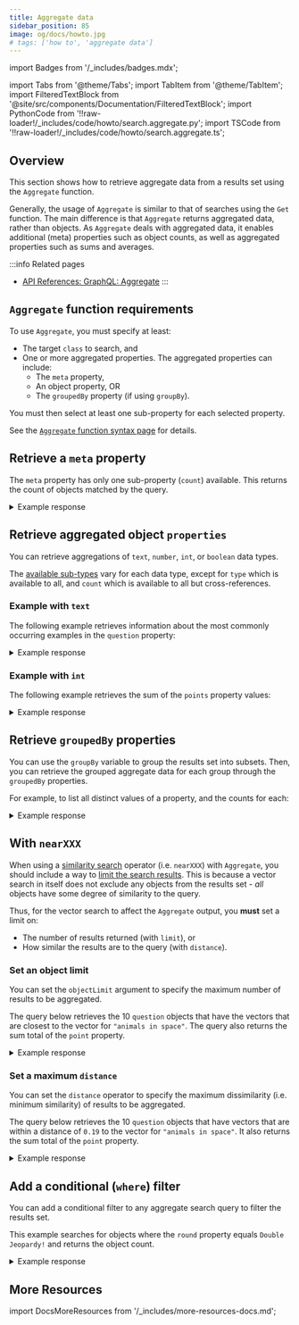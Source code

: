 ```yaml
---
title: Aggregate data
sidebar_position: 85
image: og/docs/howto.jpg
# tags: ['how to', 'aggregate data']
---
```


import Badges from '/_includes/badges.mdx';

<Badges/>

import Tabs from '@theme/Tabs';
import TabItem from '@theme/TabItem';
import FilteredTextBlock from '@site/src/components/Documentation/FilteredTextBlock';
import PythonCode from '!!raw-loader!/_includes/code/howto/search.aggregate.py';
import TSCode from '!!raw-loader!/_includes/code/howto/search.aggregate.ts';

## Overview

This section shows how to retrieve aggregate data from a results set using the `Aggregate` function.

Generally, the usage of `Aggregate` is similar to that of searches using the `Get` function. The main difference is that `Aggregate` returns aggregated data, rather than objects. As `Aggregate` deals with aggregated data, it enables additional (meta) properties such as object counts, as well as aggregated properties such as sums and averages.

:::info Related pages
- [API References: GraphQL: Aggregate](../api/graphql/aggregate.md)
:::

## `Aggregate` function requirements

To use `Aggregate`, you must specify at least:
- The target `class` to search, and
- One or more aggregated properties. The aggregated properties can include:
    - The `meta` property,
    - An object property, OR
    - The `groupedBy` property (if using `groupBy`).

You must then select at least one sub-property for each selected property.

See the [`Aggregate` function syntax page](../api/graphql/aggregate.md#aggregate-syntax-and-query-structure) for details.

## Retrieve a `meta` property

The `meta` property has only one sub-property (`count`) available. This returns the count of objects matched by the query.

<Tabs groupId="languages">
  <TabItem value="py" label="Python">

  <FilteredTextBlock
    text={PythonCode}
    startMarker="# MetaCount Python"
    endMarker="# END MetaCount Python"
    language="py"
  />

  </TabItem>
  <TabItem value="js" label="JavaScript/TypeScript">

  <FilteredTextBlock
    text={TSCode}
    startMarker="// MetaCount TS"
    endMarker="// END MetaCount TS"
    language="js"
  />

  </TabItem>
  <TabItem value="graphql" label="GraphQL">

  <FilteredTextBlock
    text={PythonCode}
    startMarker="# MetaCount GraphQL"
    endMarker="# END MetaCount GraphQL"
    language="graphql"
  />

  </TabItem>
</Tabs>

<details>
  <summary>Example response</summary>

  The query should produce a response like the one below:

  <FilteredTextBlock
    text={PythonCode}
    startMarker="# MetaCount Expected Results"
    endMarker="# END MetaCount Expected Results"
    language="json"
  />
</details>

## Retrieve aggregated object `properties`

You can retrieve aggregations of `text`, `number`, `int`, or `boolean` data types.

The [available sub-types](../api/graphql/aggregate.md#aggregate-syntax-and-query-structure) vary for each data type, except for `type` which is available to all, and `count` which is available to all but cross-references.

### Example with `text`

The following example retrieves information about the most commonly occurring examples in the `question` property:

<Tabs groupId="languages">
  <TabItem value="py" label="Python">

  <FilteredTextBlock
    text={PythonCode}
    startMarker="# TextProp Python"
    endMarker="# END TextProp Python"
    language="py"
  />

  </TabItem>
  <TabItem value="js" label="JavaScript/TypeScript">

  <FilteredTextBlock
    text={TSCode}
    startMarker="// TextProp TS"
    endMarker="// END TextProp TS"
    language="js"
  />

  </TabItem>
  <TabItem value="graphql" label="GraphQL">

  <FilteredTextBlock
    text={PythonCode}
    startMarker="# TextProp GraphQL"
    endMarker="# END TextProp GraphQL"
    language="graphql"
  />

  </TabItem>
</Tabs>

<details>
  <summary>Example response</summary>

  The query should produce a response like the one below:

  <FilteredTextBlock
    text={PythonCode}
    startMarker="# TextProp Expected Results"
    endMarker="# END TextProp Expected Results"
    language="json"
  />
</details>

### Example with `int`

The following example retrieves the sum of the `points` property values:

<Tabs groupId="languages">
  <TabItem value="py" label="Python">

  <FilteredTextBlock
    text={PythonCode}
    startMarker="# IntProp Python"
    endMarker="# END IntProp Python"
    language="py"
  />

  </TabItem>
  <TabItem value="js" label="JavaScript/TypeScript">

  <FilteredTextBlock
    text={TSCode}
    startMarker="// IntProp TS"
    endMarker="// END IntProp TS"
    language="js"
  />

  </TabItem>
  <TabItem value="graphql" label="GraphQL">

  <FilteredTextBlock
    text={PythonCode}
    startMarker="# IntProp GraphQL"
    endMarker="# END IntProp GraphQL"
    language="graphql"
  />

  </TabItem>
</Tabs>

<details>
  <summary>Example response</summary>

  The query should produce a response like the one below:

  <FilteredTextBlock
    text={PythonCode}
    startMarker="# IntProp Expected Results"
    endMarker="# END IntProp Expected Results"
    language="json"
  />
</details>

## Retrieve `groupedBy` properties

You can use the `groupBy` variable to group the results set into subsets. Then, you can retrieve the grouped aggregate data for each group through the `groupedBy` properties.

For example, to list all distinct values of a property, and the counts for each:

<Tabs groupId="languages">
  <TabItem value="py" label="Python">

  <FilteredTextBlock
    text={PythonCode}
    startMarker="# groupBy Python"
    endMarker="# END groupBy Python"
    language="py"
  />

  </TabItem>
  <TabItem value="js" label="JavaScript/TypeScript">

  <FilteredTextBlock
    text={TSCode}
    startMarker="// groupBy TS"
    endMarker="// END groupBy TS"
    language="js"
  />

  </TabItem>
  <TabItem value="graphql" label="GraphQL">

  <FilteredTextBlock
    text={PythonCode}
    startMarker="# groupBy GraphQL"
    endMarker="# END groupBy GraphQL"
    language="graphql"
  />

  </TabItem>
</Tabs>


<details>
  <summary>Example response</summary>

  The query should produce a response like the one below:

  <FilteredTextBlock
    text={PythonCode}
    startMarker="# groupBy Expected Results"
    endMarker="# END groupBy Expected Results"
    language="json"
  />
</details>


## With `nearXXX`

When using a [similarity search](./similarity.md) operator (i.e. `nearXXX`) with `Aggregate`, you should include a way to [limit the search results](../api/graphql/aggregate.md#limiting-the-search-space). This is because a vector search in itself does not exclude any objects from the results set - _all_ objects have some degree of similarity to the query.

Thus, for the vector search to affect the `Aggregate` output, you **must** set a limit on:
- The number of results returned (with `limit`), or
- How similar the results are to the query (with `distance`).

### Set an object limit

You can set the `objectLimit` argument to specify the maximum number of results to be aggregated.

The query below retrieves the 10 `question` objects that have the vectors that are closest to the vector for `"animals in space"`. The query also returns the sum total of the `point` property.

<Tabs groupId="languages">
  <TabItem value="py" label="Python">

  <FilteredTextBlock
    text={PythonCode}
    startMarker="# nearTextWithLimit Python"
    endMarker="# END nearTextWithLimit Python"
    language="py"
  />

  </TabItem>
  <TabItem value="js" label="JavaScript/TypeScript">

  <FilteredTextBlock
    text={TSCode}
    startMarker="// nearTextWithLimit TS"
    endMarker="// END nearTextWithLimit TS"
    language="js"
  />

  </TabItem>
  <TabItem value="graphql" label="GraphQL">

  <FilteredTextBlock
    text={PythonCode}
    startMarker="# nearTextWithLimit GraphQL"
    endMarker="# END nearTextWithLimit GraphQL"
    language="graphql"
  />

  </TabItem>
</Tabs>

<details>
  <summary>Example response</summary>

  The query should produce a response like the one below:

  <FilteredTextBlock
    text={PythonCode}
    startMarker="# nearTextWithLimit Expected Results"
    endMarker="# END nearTextWithLimit Expected Results"
    language="json"
  />
</details>


### Set a maximum `distance`

You can set the `distance` operator to specify the maximum dissimilarity (i.e. minimum similarity) of results to be aggregated.

The query below retrieves the 10 `question` objects that have vectors that are within a distance of `0.19` to the vector for `"animals in space"`. It also returns the sum total of the `point` property.

<Tabs groupId="languages">
  <TabItem value="py" label="Python">

  <FilteredTextBlock
    text={PythonCode}
    startMarker="# nearTextWithDistance Python"
    endMarker="# END nearTextWithDistance Python"
    language="py"
  />

  </TabItem>
  <TabItem value="js" label="JavaScript/TypeScript">

  <FilteredTextBlock
    text={TSCode}
    startMarker="// nearTextWithDistance TS"
    endMarker="// END nearTextWithDistance TS"
    language="js"
  />

  </TabItem>
  <TabItem value="graphql" label="GraphQL">

  <FilteredTextBlock
    text={PythonCode}
    startMarker="# nearTextWithDistance GraphQL"
    endMarker="# END nearTextWithDistance GraphQL"
    language="graphql"
  />

  </TabItem>
</Tabs>

<details>
  <summary>Example response</summary>

  The query should produce a response like the one below:

  <FilteredTextBlock
    text={PythonCode}
    startMarker="# nearTextWithDistance Expected Results"
    endMarker="# END nearTextWithDistance Expected Results"
    language="json"
  />
</details>


## Add a conditional (`where`) filter

You can add a conditional filter to any aggregate search query to filter the results set.

This example searches for objects where the `round` property equals `Double Jeopardy!` and returns the object count.

<Tabs groupId="languages">
  <TabItem value="py" label="Python">

  <FilteredTextBlock
    text={PythonCode}
    startMarker="# whereFilter Python"
    endMarker="# END whereFilter Python"
    language="py"
  />

  </TabItem>
  <TabItem value="js" label="JavaScript/TypeScript">

  <FilteredTextBlock
    text={TSCode}
    startMarker="// whereFilter TS"
    endMarker="// END whereFilter TS"
    language="js"
  />

  </TabItem>
  <TabItem value="graphql" label="GraphQL">

  <FilteredTextBlock
    text={PythonCode}
    startMarker="# whereFilter GraphQL"
    endMarker="# END whereFilter GraphQL"
    language="graphql"
  />

  </TabItem>
</Tabs>

<details>
  <summary>Example response</summary>

  The query should produce a response like the one below:

  <FilteredTextBlock
    text={PythonCode}
    startMarker="# whereFilter Expected Results"
    endMarker="# END whereFilter Expected Results"
    language="json"
  />

</details>


## More Resources

import DocsMoreResources from '/_includes/more-resources-docs.md';

<DocsMoreResources />

